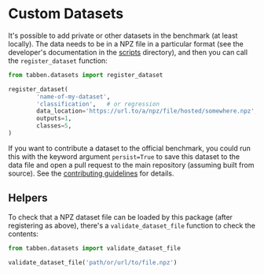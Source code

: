 # Custom Datasets

It's possible to add private or other datasets in the benchmark (at least locally). The data needs to be in a NPZ file in a particular format (see the developer's documentation in the [scripts](/scripts) directory), and then you can call the `register_dataset` function:
```python
from tabben.datasets import register_dataset

register_dataset(
        'name-of-my-dataset',
        'classification',   # or regression
        data_location='https://url.to/a/npz/file/hosted/somewhere.npz',
        outputs=1,
        classes=5,
)
```

If you want to contribute a dataset to the official benchmark, you could run this with the keyword argument `persist=True` to save this dataset to the data file and open a pull request to the main repository (assuming built from source). See the [contributing guidelines](/CONTRIBUTING.md) for details.

## Helpers

To check that a NPZ dataset file can be loaded by this package (after registering as above), there's a `validate_dataset_file` function to check the contents:
```python
from tabben.datasets import validate_dataset_file

validate_dataset_file('path/or/url/to/file.npz')
```
